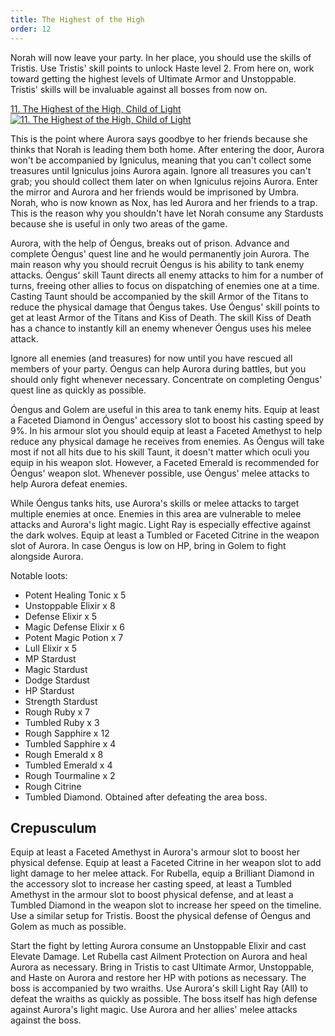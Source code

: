 ```yaml
---
title: The Highest of the High
order: 12
---
```


Norah will now leave your party. In her place, you should use the skills of
Tristis. Use Tristis' skill points to unlock Haste level 2. From here on, work
toward getting the highest levels of Ultimate Armor and Unstoppable. Tristis'
skills will be invaluable against all bosses from now on.

<!-- prettier-ignore-start -->
<a href="http://www.youtube.com/watch?v=GjfvgXpn6Uc" target="_blank" rel="noopener">11. The Highest of the High, Child of Light</a><br/>
<a href="http://www.youtube.com/watch?v=GjfvgXpn6Uc" title="11. The Highest of the High, Child of Light" target="_blank" rel="noopener"><img src="http://img.youtube.com/vi/GjfvgXpn6Uc/0.jpg" alt="11. The Highest of the High, Child of Light"></a>
<!-- prettier-ignore-end -->

This is the point where Aurora says goodbye to her friends because she thinks
that Norah is leading them both home. After entering the door, Aurora won't be
accompanied by Igniculus, meaning that you can't collect some treasures until
Igniculus joins Aurora again. Ignore all treasures you can't grab; you should
collect them later on when Igniculus rejoins Aurora. Enter the mirror and Aurora
and her friends would be imprisoned by Umbra. Norah, who is now known as Nox,
has led Aurora and her friends to a trap. This is the reason why you shouldn't
have let Norah consume any Stardusts because she is useful in only two areas of
the game.

Aurora, with the help of Óengus, breaks out of prison. Advance and complete
Óengus' quest line and he would permanently join Aurora. The main reason why you
should recruit Óengus is his ability to tank enemy attacks. Óengus' skill Taunt
directs all enemy attacks to him for a number of turns, freeing other allies to
focus on dispatching of enemies one at a time. Casting Taunt should be
accompanied by the skill Armor of the Titans to reduce the physical damage that
Óengus takes. Use Óengus' skill points to get at least Armor of the Titans and
Kiss of Death. The skill Kiss of Death has a chance to instantly kill an enemy
whenever Óengus uses his melee attack.

Ignore all enemies (and treasures) for now until you have rescued all members of
your party. Óengus can help Aurora during battles, but you should only fight
whenever necessary. Concentrate on completing Óengus' quest line as quickly as
possible.

Óengus and Golem are useful in this area to tank enemy hits. Equip at least a
Faceted Diamond in Óengus' accessory slot to boost his casting speed by 9%. In
his armour slot you should equip at least a Faceted Amethyst to help reduce any
physical damage he receives from enemies. As Óengus will take most if not all
hits due to his skill Taunt, it doesn't matter which oculi you equip in his
weapon slot. However, a Faceted Emerald is recommended for Óengus' weapon slot.
Whenever possible, use Óengus' melee attacks to help Aurora defeat enemies.

While Óengus tanks hits, use Aurora's skills or melee attacks to target multiple
enemies at once. Enemies in this area are vulnerable to melee attacks and
Aurora's light magic. Light Ray is especially effective against the dark wolves.
Equip at least a Tumbled or Faceted Citrine in the weapon slot of Aurora. In
case Óengus is low on HP, bring in Golem to fight alongside Aurora.

Notable loots:

-   Potent Healing Tonic x 5
-   Unstoppable Elixir x 8
-   Defense Elixir x 5
-   Magic Defense Elixir x 6
-   Potent Magic Potion x 7
-   Lull Elixir x 5
-   MP Stardust
-   Magic Stardust
-   Dodge Stardust
-   HP Stardust
-   Strength Stardust
-   Rough Ruby x 7
-   Tumbled Ruby x 3
-   Rough Sapphire x 12
-   Tumbled Sapphire x 4
-   Rough Emerald x 8
-   Tumbled Emerald x 4
-   Rough Tourmaline x 2
-   Rough Citrine
-   Tumbled Diamond. Obtained after defeating the area boss.

<!--=========================================================================-->

## Crepusculum

Equip at least a Faceted Amethyst in Aurora's armour slot to boost her physical
defense. Equip at least a Faceted Citrine in her weapon slot to add light damage
to her melee attack. For Rubella, equip a Brilliant Diamond in the accessory
slot to increase her casting speed, at least a Tumbled Amethyst in the armour
slot to boost physical defense, and at least a Tumbled Diamond in the weapon
slot to increase her speed on the timeline. Use a similar setup for Tristis.
Boost the physical defense of Óengus and Golem as much as possible.

Start the fight by letting Aurora consume an Unstoppable Elixir and cast Elevate
Damage. Let Rubella cast Ailment Protection on Aurora and heal Aurora as
necessary. Bring in Tristis to cast Ultimate Armor, Unstoppable, and Haste on
Aurora and restore her HP with potions as necessary. The boss is accompanied by
two wraiths. Use Aurora's skill Light Ray (All) to defeat the wraiths as quickly
as possible. The boss itself has high defense against Aurora's light magic. Use
Aurora and her allies' melee attacks against the boss.
